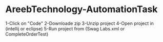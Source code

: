 # AreebTechnology-AutomationTask
1-Click on "Code" 
2-Downloade zip
3-Unzip project
4-Open project in (intellij or eclipse)
5-Run project from (Swag Labs.xml or CompleteOrderTest)
